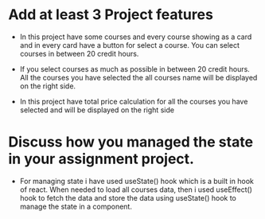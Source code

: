 # Add at least 3 Project features

- In this project have some courses and every course showing as a card and in
  every card have a button for select a course. You can select courses in
  between 20 credit hours.

- If you select courses as much as possible in between 20 credit hours. All the
  courses you have selected the all courses name will be displayed on the right
  side.

- In this project have total price calculation for all the courses you have
  selected and will be displayed on the right side

# Discuss how you managed the state in your assignment project.

- For managing state i have used useState() hook which is a built in hook of
  react. When needed to load all courses data, then i used useEffect() hook to
  fetch the data and store the data using useState() hook to manage the state in
  a component.
